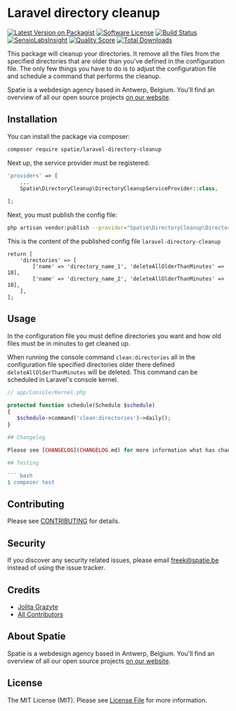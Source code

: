 # Laravel directory cleanup

[![Latest Version on Packagist](https://img.shields.io/packagist/v/spatie/laravel-directory-cleanup.svg?style=flat-square)](https://packagist.org/packages/spatie/laravel-directory-cleanup)
[![Software License](https://img.shields.io/badge/license-MIT-brightgreen.svg?style=flat-square)](LICENSE.md)
[![Build Status](https://img.shields.io/travis/spatie/laravel-directory-cleanup/master.svg?style=flat-square)](https://travis-ci.org/spatie/laravel-directory-cleanup)
[![SensioLabsInsight](https://img.shields.io/sensiolabs/i/xxxxxxxxx.svg?style=flat-square)](https://insight.sensiolabs.com/projects/xxxxxxxxx)
[![Quality Score](https://img.shields.io/scrutinizer/g/spatie/laravel-directory-cleanup.svg?style=flat-square)](https://scrutinizer-ci.com/g/spatie/laravel-directory-cleanup)
[![Total Downloads](https://img.shields.io/packagist/dt/spatie/laravel-directory-cleanup.svg?style=flat-square)](https://packagist.org/packages/spatie/laravel-directory-cleanup)

This package will cleanup your directories. It remove all the files from the specified directories that are older than you've defined in the configuration file. 
The only few things you have to do is to adjust the configuration file and schedule a command that performs the cleanup.

Spatie is a webdesign agency based in Antwerp, Belgium. You'll find an overview of all our open source projects [on our website](https://spatie.be/opensource).

## Installation

You can install the package via composer:

``` bash
composer require spatie/laravel-directory-cleanup
```

Next up, the service provider must be registered:

```php
'providers' => [
    ...
    Spatie\DirectoryCleanup\DirectoryCleanupServiceProvider::class,

];
```
Next, you must publish the config file:

```bash
php artisan vendor:publish --provider="Spatie\DirectoryCleanup\DirectoryCleanupServiceProvider"
```
This is the content of the published config file `laravel-directory-cleanup`
```
return [
    'directories' => [
        ['name' => 'directory_name_1', 'deleteAllOlderThanMinutes' => 10],
        ['name' => 'directory_name_2', 'deleteAllOlderThanMinutes' => 10],
    ],
];

```

## Usage

In the configuration file you must define directories you want and how old files must be in minutes to get cleaned up.

When running the console command `clean:directories` all in the configuration file specified directories older there defined `deleteAllOlderThanMinutes` will be deleted.
This command can be scheduled in Laravel's console kernel.

```php
// app/Console/Kernel.php

protected function schedule(Schedule $schedule)
{
   $schedule->command('clean:directories')->daily();
}

## Changelog

Please see [CHANGELOG](CHANGELOG.md) for more information what has changed recently.

## Testing

``` bash
$ composer test
```

## Contributing

Please see [CONTRIBUTING](CONTRIBUTING.md) for details.

## Security

If you discover any security related issues, please email freek@spatie.be instead of using the issue tracker.

## Credits

- [Jolita Grazyte](https://github.com/JolitaGrazyte)
- [All Contributors](../../contributors)

## About Spatie
Spatie is a webdesign agency based in Antwerp, Belgium. You'll find an overview of all our open source projects [on our website](https://spatie.be/opensource).

## License

The MIT License (MIT). Please see [License File](LICENSE.md) for more information.
